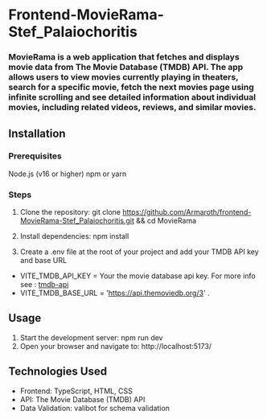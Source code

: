 # Frontend-MovieRama-Stef_Palaiochoritis

### MovieRama is a web application that fetches and displays movie data from The Movie Database (TMDB) API. The app allows users to view movies currently playing in theaters, search for a specific movie, fetch the next movies page using infinite scrolling and see detailed information about individual movies, including related videos, reviews, and similar movies.
## Installation

### Prerequisites

Node.js (v16 or higher)
npm or yarn

### Steps

1. Clone the repository:
   git clone https://github.com/Armaroth/frontend-MovieRama-Stef_Palaiochoritis.git
   && cd MovieRama

2. Install dependencies:
   npm install

3. Create a .env file at the root of your project and add your TMDB API key and base URL

- VITE_TMDB_API_KEY = Your the movie database api key. For more info see : [tmdb-api](https://developer.themoviedb.org/reference/intro/getting-started)
- VITE_TMDB_BASE_URL = 'https://api.themoviedb.org/3' .

## Usage

1.  Start the development server:
    npm run dev
2.  Open your browser and navigate to:
    http://localhost:5173/

## Technologies Used

- Frontend: TypeScript, HTML, CSS
- API: The Movie Database (TMDB) API
- Data Validation: valibot for schema validation
